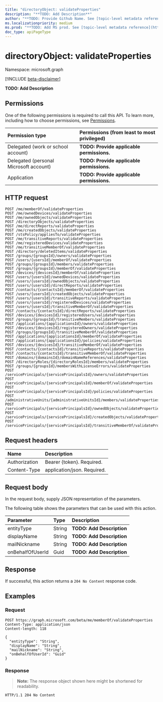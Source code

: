 ```yaml
---
title: "directoryObject: validateProperties"
description: "**TODO: Add Description**"
author: "**TODO: Provide Github Name. See [topic-level metadata reference](https://msgo.azurewebsites.net/add/document/guidelines/metadata.html#topic-level-metadata)**"
ms.localizationpriority: medium
ms.prod: "**TODO: Add MS prod. See [topic-level metadata reference](https://msgo.azurewebsites.net/add/document/guidelines/metadata.html#topic-level-metadata)**"
doc_type: apiPageType
---
```


# directoryObject: validateProperties
Namespace: microsoft.graph

[!INCLUDE [beta-disclaimer](../../includes/beta-disclaimer.md)]

**TODO: Add Description**

## Permissions
One of the following permissions is required to call this API. To learn more, including how to choose permissions, see [Permissions](/graph/permissions-reference).

|Permission type|Permissions (from least to most privileged)|
|:---|:---|
|Delegated (work or school account)|**TODO: Provide applicable permissions.**|
|Delegated (personal Microsoft account)|**TODO: Provide applicable permissions.**|
|Application|**TODO: Provide applicable permissions.**|

## HTTP request

<!-- {
  "blockType": "ignored"
}
-->
``` http
POST /me/memberOf/validateProperties
POST /me/ownedDevices/validateProperties
POST /me/ownedObjects/validateProperties
POST /directoryObjects/validateProperties
POST /me/directReports/validateProperties
POST /me/createdObjects/validateProperties
POST /stsPolicy/appliesTo/validateProperties
POST /me/transitiveReports/validateProperties
POST /me/registeredDevices/validateProperties
POST /me/transitiveMemberOf/validateProperties
POST /directory/deletedItems/validateProperties
POST /groups/{groupsId}/owners/validateProperties
POST /users/{usersId}/memberOf/validateProperties
POST /groups/{groupsId}/members/validateProperties
POST /groups/{groupsId}/memberOf/validateProperties
POST /devices/{devicesId}/memberOf/validateProperties
POST /users/{usersId}/ownedDevices/validateProperties
POST /users/{usersId}/ownedObjects/validateProperties
POST /users/{usersId}/directReports/validateProperties
POST /contacts/{contactsId}/memberOf/validateProperties
POST /users/{usersId}/createdObjects/validateProperties
POST /users/{usersId}/transitiveReports/validateProperties
POST /users/{usersId}/registeredDevices/validateProperties
POST /users/{usersId}/transitiveMemberOf/validateProperties
POST /contacts/{contactsId}/directReports/validateProperties
POST /devices/{devicesId}/registeredUsers/validateProperties
POST /groups/{groupsId}/transitiveMembers/validateProperties
POST /applications/{applicationsId}/owners/validateProperties
POST /devices/{devicesId}/registeredOwners/validateProperties
POST /groups/{groupsId}/transitiveMemberOf/validateProperties
POST /applications/{applicationsId}/memberOf/validateProperties
POST /applications/{applicationsId}/policies/validateProperties
POST /devices/{devicesId}/transitiveMemberOf/validateProperties
POST /contacts/{contactsId}/transitiveReports/validateProperties
POST /contacts/{contactsId}/transitiveMemberOf/validateProperties
POST /domains/{domainsId}/domainNameReferences/validateProperties
POST /directoryRoles/{directoryRolesId}/members/validateProperties
POST /groups/{groupsId}/membersWithLicenseErrors/validateProperties
POST /servicePrincipals/{servicePrincipalsId}/owners/validateProperties
POST /servicePrincipals/{servicePrincipalsId}/memberOf/validateProperties
POST /servicePrincipals/{servicePrincipalsId}/policies/validateProperties
POST /administrativeUnits/{administrativeUnitsId}/members/validateProperties
POST /servicePrincipals/{servicePrincipalsId}/ownedObjects/validateProperties
POST /servicePrincipals/{servicePrincipalsId}/createdObjects/validateProperties
POST /servicePrincipals/{servicePrincipalsId}/transitiveMemberOf/validateProperties
```

## Request headers
|Name|Description|
|:---|:---|
|Authorization|Bearer {token}. Required.|
|Content-Type|application/json. Required.|

## Request body
In the request body, supply JSON representation of the parameters.

The following table shows the parameters that can be used with this action.

|Parameter|Type|Description|
|:---|:---|:---|
|entityType|String|**TODO: Add Description**|
|displayName|String|**TODO: Add Description**|
|mailNickname|String|**TODO: Add Description**|
|onBehalfOfUserId|Guid|**TODO: Add Description**|



## Response

If successful, this action returns a `204 No Content` response code.

## Examples

### Request
<!-- {
  "blockType": "request",
  "name": "directoryobject_validateproperties"
}
-->
``` http
POST https://graph.microsoft.com/beta/me/memberOf/validateProperties
Content-Type: application/json
Content-length: 118

{
  "entityType": "String",
  "displayName": "String",
  "mailNickname": "String",
  "onBehalfOfUserId": "Guid"
}
```


### Response
>**Note:** The response object shown here might be shortened for readability.
<!-- {
  "blockType": "response",
  "truncated": true
}
-->
``` http
HTTP/1.1 204 No Content
```

